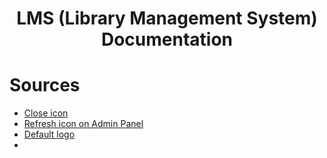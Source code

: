 <center><h1>LMS (Library Management System) Documentation</h1></center>

# Sources

- [Close icon](https://icons8.com/icon/2i5n7zNvArOt/close)
- [Refresh icon on Admin Panel](https://icons8.com/icon/123373/update-left-rotation)
- [Default logo](https://icons8.com/icon/N1i3OmRswx0D/reading)
- 